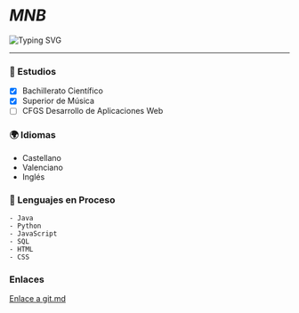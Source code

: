 # *MNB*
![Typing SVG](https://readme-typing-svg.herokuapp.com?font=Gelius&weight=900&size=12&duration=3500&pause=2000&color=82CF90&random=false&width=435&height=20&lines=Estudiante+de+DAW;Desarrollo+de+Aplicaciones+Web)
***

### 📖 Estudios
- [x] Bachillerato Científico
- [x] Superior de Música
- [ ] CFGS Desarrollo de Aplicaciones Web

### 🌍 Idiomas
- Castellano
- Valenciano
- Inglés

### 🔧 Lenguajes en Proceso
```
- Java
- Python
- JavaScript
- SQL
- HTML
- CSS
```
### Enlaces

[Enlace a git.md](https://github.com/13MariaNoguera/readme/blob/main/git.md)
